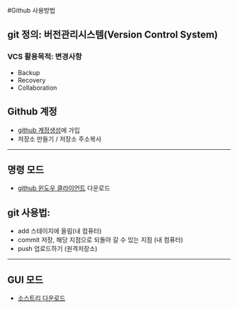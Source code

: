 #Github 사용방법
## git 정의: 버전관리시스템(Version Control System)
### VCS 활용목적: 변경사항 
* Backup
* Recovery
* Collaboration
## Github 계정
* [github 계정생성](https://github.com/jcshim)에 가입
* 저장소 만들기 / 저장소 주소복사
----------------
## 명령 모드
* [github 윈도우 클라이언트](https://desktop.github.com/) 다운로드
## git 사용법:
* add 스테이지에 올림(내 컴퓨터)
* commit 저장, 해당 지점으로 되돌아 갈 수 있는 지점 (내 컴퓨터)
* push 업로드하기 (원격저장소)
----------------
## GUI 모드 
* [소스트리 다운로드](https://www.sourcetreeapp.com)
